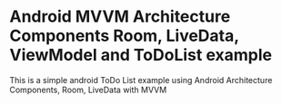 # Android MVVM Architecture Components Room, LiveData, ViewModel and ToDoList example
This is a simple android ToDo List example using Android Architecture Components, Room, LiveData with MVVM 
